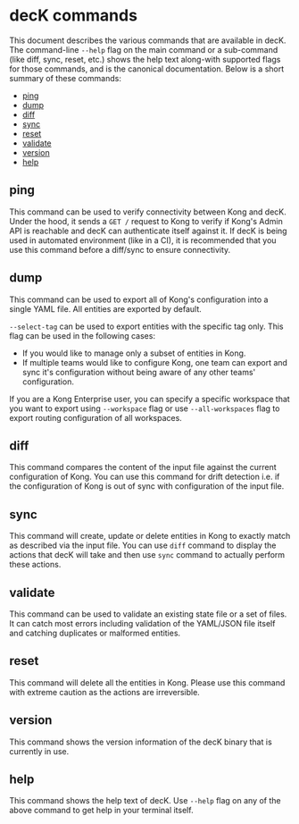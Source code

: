 # decK commands

This document describes the various commands that are available in decK.
The command-line `--help` flag on the main command or a sub-command (like diff,
sync, reset, etc.) shows the help text along-with supported flags for those
commands, and is the canonical documentation. Below is a short summary of
these commands:

- [ping](#ping)
- [dump](#dump)
- [diff](#diff)
- [sync](#sync)
- [reset](#reset)
- [validate](#validate)
- [version](#version)
- [help](#help)

## ping

This command can be used to verify connectivity between Kong and decK.
Under the hood, it sends a `GET /` request to Kong to verify if Kong's
Admin API is reachable and decK can authenticate itself against it.
If decK is being used in automated environment (like in a CI), it is
recommended that you use this command before a diff/sync to ensure
connectivity.

## dump

This command can be used to export all of Kong's configuration into a single
YAML file. All entities are exported by default.

`--select-tag` can be used to export entities with the specific tag only.
This flag can be used in the following cases:

- If you would like to manage only a subset of entities in Kong.
- If multiple teams would like to configure Kong, one team can export
  and sync it's configuration without being aware of any other teams'
  configuration.

If you are a Kong Enterprise user, you can specify a specific workspace that
you want to export using `--workspace` flag or use `--all-workspaces` flag
to export routing configuration of all workspaces.

## diff

This command compares the content of the input file against the current
configuration of Kong.
You can use this command for drift detection i.e. if the configuration
of Kong is out of sync with configuration of the input file.

## sync

This command will create, update or delete entities in Kong to exactly match
as described via the input file. You can use `diff` command to display
the actions that decK will take and then use `sync` command to actually
perform these actions.

## validate

This command can be used to validate an existing state file or a set of files.
It can catch most errors including validation of the YAML/JSON file itself and
catching duplicates or malformed entities.

## reset

This command will delete all the entities in Kong. Please use this
command with extreme caution as the actions are irreversible.

## version

This command shows the version information of the decK binary that is currently
in use.

## help

This command shows the help text of decK. Use `--help` flag on any of the
above command to get help in your terminal itself.

